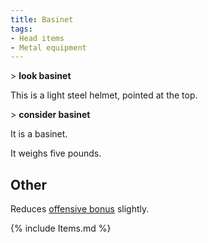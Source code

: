 ```yaml
---
title: Basinet
tags:
- Head items
- Metal equipment
---
```


\> **look basinet**

This is a light steel helmet, pointed at the top.

\> **consider basinet**

It is a basinet.

It weighs five pounds.

## Other

Reduces [offensive bonus](offensive_bonus "wikilink") slightly.

{% include Items.md %}

